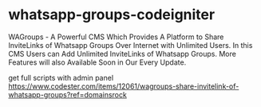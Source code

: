 # whatsapp-groups-codeigniter
WAGroups - A Powerful CMS Which Provides A Platform to Share InviteLinks of Whatsapp Groups Over Internet with Unlimited Users. In this CMS Users can Add Unlimited InviteLinks of Whatsapp Groups. More Features will also Available Soon in Our Every Update.

get full scripts with admin panel
https://www.codester.com/items/12061/wagroups-share-invitelink-of-whatsapp-groups?ref=domainsrock
